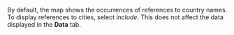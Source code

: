 By default, the map shows the occurrences of references to country names. To display references to cities, select _include_. This does not affect the data displayed in the **Data** tab.

